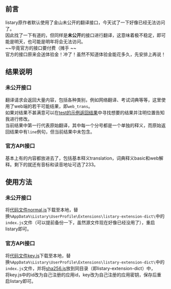 ## 前言
listary原作者默认使用了金山未公开的翻译接口，今天试了一下好像已经无法访问了。  
因此找了一下有道的，但同样是**未公开**的接口进行翻译，这意味着极不稳定，即可能是明天，也可能是明年将会无法访问。  
~~毕竟官方的接口要付费（摊手 ~~  
官方的接口原来会送体验金！冲了！虽然不知道体验金能花多久，先安排上再说！  


## 结果说明
### 未公开接口
翻译请求会返回大量内容，包括各种类别，例如网络翻译、考试词典等等，这里使用了web端的若干可能结果，即`web_trans`。  
如果对结果不甚满意可以在[test的示例返回结果](./test.json)中寻找想要的结果并注明位置告知我进行修改。  
当前结果中第一行代表原始翻译，其中每一个分号都是一个单独的释义，而原始返回结果中有`line`例句，但当前结果中未包含。

### 官方API接口
基本上有的内容都放进去了，包括基本释义translation，词典释义basic和web解释。剩下的就还有音标和读音地址可选了233。  

## 使用方法
### 未公开接口
将[代码文件normal.js](normal.js)下载至本地，替换`%AppData%\Listary\UserProfile\Extensions\listary-extension-dict\`中的`index.js`文件（可以提前备份一下，虽然源文件现在好像已经没用了），重启listary即可。  

### 官方API接口
将[代码文件key.js](key.js)下载至本地，替换`%AppData%\Listary\UserProfile\Extensions\listary-extension-dict\`中的`index.js`文件，并将[sha256.js](sha256.js)放到同目录（即listary-extension-dict）中，  
将key.js中的id改为自己注册的应用id，key改为自己注册的应用密钥，保存后重启listary即可。